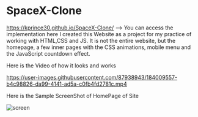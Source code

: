 # SpaceX-Clone
https://kprince30.github.io/SpaceX-Clone/    --> You can access the implementation here
I created this Website as a project for my practice of working with HTML,CSS and JS. 
It is not the entire website, but the homepage, a few inner pages with the CSS animations, mobile menu and the JavaScript countdown effect.

Here is the Video of how it looks and works

https://user-images.githubusercontent.com/87938943/184009557-b4c98826-da99-4141-ad5a-c0fb4fd2781c.mp4

Here is the Sample ScreenShot of HomePage of Site

![screen](https://user-images.githubusercontent.com/87938943/184009743-f4a9c7ae-eced-491c-b067-ba7d58ca2ed3.jpg)
